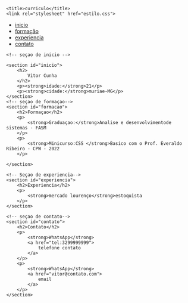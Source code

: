 <!DOCTYPE html>
<html>
<head>
	<meta charset="utf-8">
	
	<title>curriculo</title>
	<link rel="stylesheet" href="estilo.css">
</head>
<body>
	<ul>
		<li>
			<a href="#inicio">inicio</a>
		</li>
		<li>
			<a href="#formacao">formação</a>
		</li>
		<li>
			<a href="#experiencia">experiencia</a>
		</li>
		<li>
			<a href="#contato">contato</a>
		</li>
	</ul>

	<!-- seçao de inicio -->

	<section id="inicio">
		<h2>
			Vitor Cunha
		</h2>
		<p><strong>idade:</strong>21</p>
		<p><strong>cidade:</strong>muriae-MG</p>
	</section>
	<!-- seçao de formaçao-->
	<section id="formacao">
		<h2>Formaçao</h2>
		<p>
			<strong>Graduaçao:</strong>Analise e desenvolvimentode sistemas - FASM
		</p>
		<p>
			<strong>Minicurso:CSS </strong>Basico com o Prof. Everaldo Ribeiro - CPW - 2022
		</p>
		
	</section>

	<!-- Seçao de experiencia-->
	<section id="experiencia">
		<h2>Experiencia</h2>
		<p>
			<strong>mercado lourenço</strong>estoquista
		</p>
	</section>

	<!-- seçao de contato-->
	<section id="contato">
		<h2>Contato</h2>
		<p>
			<strong>WhatsApp</strong>
			<a href="tel:3299999999">
				telefone contato
			</a>
		</p>
		<p>
			<strong>WhatsApp</strong>
			<a href="vitor@contato.com">
				email
			</a>
		</p>
	</section>
</body>
</html>
